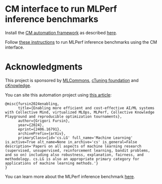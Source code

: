 # CM interface to run MLPerf inference benchmarks

Install the [CM automation framework](https://github.com/mlcommons/ck) as described [here](https://access.cknowledge.org/playground/?action=install).

Follow [these instructions](https://docs.mlcommons.org/inference) to run MLPerf inference benchmarks using the CM interface.

# Acknowledgments

This project is sponsored by [MLCommons](https://mlcommons.org), [cTuning foundation](https://cTuning.org) and [cKnowledge](https://cKnowledge.org).

You can site this automation project using [this article](http://arxiv.org/abs/2406.16791):
```
@misc{fursin2024enabling,
      title={Enabling more efficient and cost-effective AI/ML systems with Collective Mind, virtualized MLOps, MLPerf, Collective Knowledge Playground and reproducible optimization tournaments}, 
      author={Grigori Fursin},
      year={2024},
      eprint={2406.16791},
      archivePrefix={arXiv},
      primaryClass={id='cs.LG' full_name='Machine Learning' is_active=True alt_name=None in_archive='cs' is_general=False description='Papers on all aspects of machine learning research (supervised, unsupervised, reinforcement learning, bandit problems, and so on) including also robustness, explanation, fairness, and methodology. cs.LG is also an appropriate primary category for applications of machine learning methods.'}
}
```

You can learn more about the MLPerf inference benchmark [here](https://arxiv.org/abs/1911.02549).
